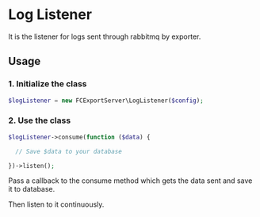 # Log Listener

It is the listener for logs sent through rabbitmq by exporter.

## Usage

### 1. Initialize the class

```php
$logListener = new FCExportServer\LogListener($config);
```

### 2. Use the class

```php
$logListener->consume(function ($data) {

  // Save $data to your database

})->listen();
```

Pass a callback to the consume method which gets the data sent and save it to database.

Then listen to it continuously. 
